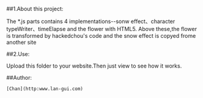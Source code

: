 ##1.About this project:
  
The *.js parts contains 4 implementations--sonw effect、character typeWriter、timeElapse and the flower with HTML5.
Above these,the flower is transformed by hackedchou's code and the snow effect is copyed frome another site
  
##2.Use:

Upload this folder to your website.Then just view to see how it works.


##Author:

    [Chan](http:www.lan-gui.com)